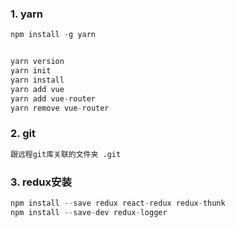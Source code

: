 
### 1. yarn
``` python
npm install -g yarn


yarn version
yarn init
yarn install
yarn add vue
yarn add vue-router
yarn remove vue-router
```

### 2. git
``` python
跟远程git库关联的文件夹 .git
```
### 3. redux安装
``` python
npm install --save redux react-redux redux-thunk
npm install --save-dev redux-logger
```